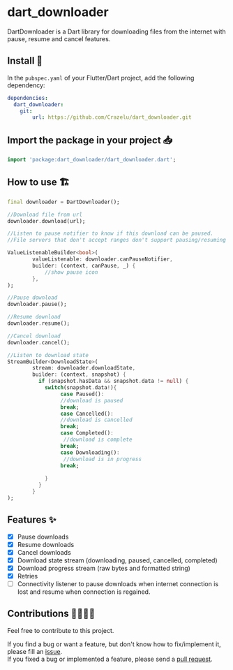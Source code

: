 # dart_downloader

DartDownloader is a Dart library for downloading files from the internet with pause, resume and cancel features.

## Install 🚀

In the `pubspec.yaml` of your Flutter/Dart project, add the following dependency:

```yaml 
dependencies:
  dart_downloader:
    git:
        url: https://github.com/Crazelu/dart_downloader.git
```

## Import the package in your project 📥

```dart
import 'package:dart_downloader/dart_downloader.dart';
```

## How to use 🏗️

```dart
final downloader = DartDownloader();

//Download file from url
downloader.download(url);

//Listen to pause notifier to know if this download can be paused.
//File servers that don't accept ranges don't support pausing/resuming downloads.

ValueListenableBuilder<bool>(
        valueListenable: downloader.canPauseNotifier,
        builder: (context, canPause, _) {
            //show pause icon
        },
);

//Pause download
downloader.pause();

//Resume download
downloader.resume();

//Cancel download
downloader.cancel();

//Listen to download state
StreamBuilder<DownloadState>(
        stream: downloader.downloadState,
        builder: (context, snapshot) {
          if (snapshot.hasData && snapshot.data != null) {
            switch(snapshot.data!){
                 case Paused():
                 //download is paused
                 break;
                 case Cancelled():
                 //download is cancelled
                 break;
                 case Completed():
                  //download is complete
                 break;
                 case Downloading():
                  //download is in progress
                 break;
                
            }
          }
        }
);

```

## Features ✨

- [x] Pause downloads
- [x] Resume downloads
- [x] Cancel downloads
- [x] Download state stream (downloading, paused, cancelled, completed)
- [x] Download progress stream (raw bytes and formatted string)
- [x] Retries
- [ ] Connectivity listener to pause downloads when internet connection is lost and resume when connection is regained.

## Contributions 🫱🏾‍🫲🏼

Feel free to contribute to this project.

If you find a bug or want a feature, but don't know how to fix/implement it, please fill an [issue](https://github.com/Crazelu/dart_downloader/issues).  
If you fixed a bug or implemented a feature, please send a [pull request](https://github.com/Crazelu/dart_downloader/pulls).